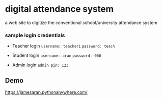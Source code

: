 # digital attendance system

a web site to digitize the conventional school/university attendance system

### sample login credentials
- Teacher login
`username: teacher1`
`password: teach`

- Student login
`username: aran`
`password: 000`

- Admin login
`admin pin: 123`

## Demo 

https://jamesaran.pythonanywhere.com/
